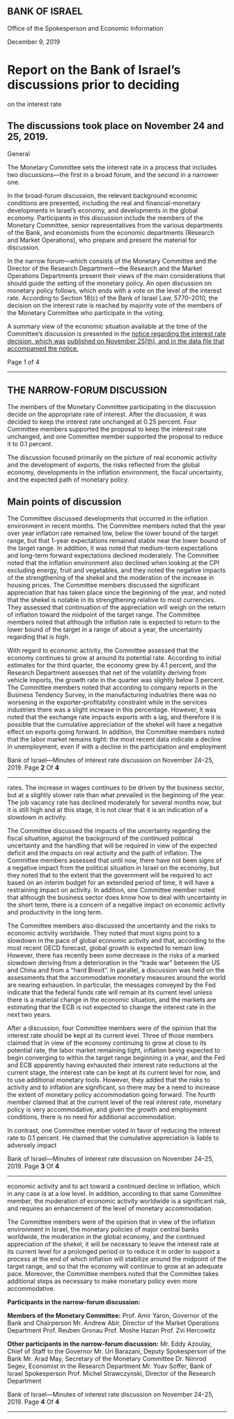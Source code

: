 ## BANK OF ISRAEL

Office of the Spokesperson and Economic Information

December 9, 2019

# Report on the Bank of Israel’s discussions prior to deciding
 on the interest rate

## The discussions took place on November 24 and 25, 2019.

 General

The Monetary Committee sets the interest rate in a process that includes two
discussions––the first in a broad forum, and the second in a narrower one.

In the broad-forum discussion, the relevant background economic conditions are
presented, including the real and financial-monetary developments in Israel’s economy,
and developments in the global economy. Participants in this discussion include the
members of the Monetary Committee, senior representatives from the various
departments of the Bank, and economists from the economic departments (Research
and Market Operations), who prepare and present the material for discussion.

In the narrow forum—which consists of the Monetary Committee and the Director of
the Research Department—the Research and the Market Operations Departments
present their views of the main considerations that should guide the setting of the
monetary policy. An open discussion on monetary policy follows, which ends with a
vote on the level of the interest rate. According to Section 18(c) of the Bank of Israel
Law, 5770–2010, the decision on the interest rate is reached by majority vote of the
members of the Monetary Committee who participate in the voting.

A summary view of the economic situation available at the time of the Committee’s
discussion is presented in the [notice regarding the interest rate decision, which was](https://www.boi.org.il/en/NewsAndPublications/PressReleases/Pages/08-10-18.aspx)
[published on November 25[th], and in the data file that accompanied the notice.](https://www.boi.org.il/en/NewsAndPublications/PressReleases/Documents/Main%20economic%20background%20data%20Interest%20Rate%20decision%208.10.18.pptx%23)

Page 1 of 4


-----

## THE NARROW-FORUM DISCUSSION

The members of the Monetary Committee participating in the discussion decide on the
appropriate rate of interest. After the discussion, it was decided to keep the interest rate
unchanged at 0.25 percent. Four Committee members supported the proposal to keep
the interest rate unchanged, and one Committee member supported the proposal to
reduce it to 0.1 percent.

The discussion focused primarily on the picture of real economic activity and the
development of exports, the risks reflected from the global economy, developments in
the inflation environment, the fiscal uncertainty, and the expected path of monetary
policy.

## Main points of discussion

The Committee discussed developments that occurred in the inflation environment in
recent months. The Committee members noted that the year over year inflation rate
remained low, below the lower bound of the target range, but that 1-year expectations
remained stable near the lower bound of the target range. In addition, it was noted that
medium-term expectations and long-term forward expectations declined moderately.
The Committee noted that the inflation environment also declined when looking at the
CPI excluding energy, fruit and vegetables, and they noted the negative impacts of the
strengthening of the shekel and the moderation of the increase in housing prices. The
Committee members discussed the significant appreciation that has taken place since
the beginning of the year, and noted that the shekel is notable in its strengthening
relative to most currencies. They assessed that continuation of the appreciation will
weigh on the return of inflation toward the midpoint of the target range. The Committee
members noted that although the inflation rate is expected to return to the lower bound
of the target in a range of about a year, the uncertainty regarding that is high.

With regard to economic activity, the Committee assessed that the economy continues
to grow at around its potential rate. According to initial estimates for the third quarter,
the economy grew by 4.1 percent, and the Research Department assesses that net of the
volatility deriving from vehicle imports, the growth rate in the quarter was slightly
below 3 percent. The Committee members noted that according to company reports in
the Business Tendency Survey, in the manufacturing industries there was no worsening
in the exporter-profitability constraint while in the services industries there was a slight
increase in this percentage. However, it was noted that the exchange rate impacts
exports with a lag, and therefore it is possible that the cumulative appreciation of the
shekel will have a negative effect on exports going forward. In addition, the Committee
members noted that the labor market remains tight: the most recent data indicate a
decline in unemployment, even if with a decline in the participation and employment

Bank of Israel—Minutes of interest rate discussion on November 24–25, 2019. Page **2** Of **4**


-----

rates. The increase in wages continues to be driven by the business sector, but at a
slightly slower rate than what prevailed in the beginning of the year. The job vacancy
rate has declined moderately for several months now, but it is still high and at this stage,
it is not clear that it is an indication of a slowdown in activity.

The Committee discussed the impacts of the uncertainty regarding the fiscal situation,
against the background of the continued political uncertainty and the handling that will
be required in view of the expected deficit and the impacts on real activity and the path
of inflation. The Committee members assessed that until now, there have not been signs
of a negative impact from the political situation in Israel on the economy, but they noted
that to the extent that the government will be required to act based on an interim budget
for an extended period of time, it will have a restraining impact on activity. In addition,
one Committee member noted that although the business sector does know how to deal
with uncertainty in the short term, there is a concern of a negative impact on economic
activity and productivity in the long term.

The Committee members also discussed the uncertainty and the risks to economic
activity worldwide. They noted that most signs point to a slowdown in the pace of
global economic activity and that, according to the most recent OECD forecast, global
growth is expected to remain low. However, there has recently been some decrease in
the risks of a marked slowdown deriving from a deterioration in the “trade war”
between the US and China and from a “hard Brexit”. In parallel, a discussion was held
on the assessments that the accommodative monetary measures around the world are
nearing exhaustion. In particular, the messages conveyed by the Fed indicate that the
federal funds rate will remain at its current level unless there is a material change in the
economic situation, and the markets are estimating that the ECB is not expected to
change the interest rate in the next two years.

After a discussion, four Committee members were of the opinion that the interest rate
should be kept at its current level. Three of those members claimed that in view of the
economy continuing to grow at close to its potential rate, the labor market remaining
tight, inflation being expected to begin converging to within the target range beginning
in a year, and the Fed and ECB apparently having exhausted their interest rate
reductions at the current stage, the interest rate can be kept at its current level for now,
and to use additional monetary tools. However, they added that the risks to activity and
to inflation are significant, so there may be a need to increase the extent of monetary
policy accommodation going forward. The fourth member claimed that at the current
level of the real interest rate, monetary policy is very accommodative, and given the
growth and employment conditions, there is no need for additional accommodation.

In contrast, one Committee member voted in favor of reducing the interest rate to 0.1
percent. He claimed that the cumulative appreciation is liable to adversely impact

Bank of Israel—Minutes of interest rate discussion on November 24–25, 2019. Page **3** Of **4**


-----

economic activity and to act toward a continued decline in inflation, which in any case
is at a low level. In addition, according to that same Committee member, the moderation
of economic activity worldwide is a significant risk, and requires an enhancement of
the level of monetary accommodation.

The Committee members were of the opinion that in view of the inflation environment
in Israel, the monetary policies of major central banks worldwide, the moderation in the
global economy, and the continued appreciation of the shekel, it will be necessary to
leave the interest rate at its current level for a prolonged period or to reduce it in order
to support a process at the end of which inflation will stabilize around the midpoint of
the target range, and so that the economy will continue to grow at an adequate pace.
Moreover, the Committee members noted that the Committee takes additional steps as
necessary to make monetary policy even more accommodative.

**Participants in the narrow-forum discussion:**

**Members of the Monetary Committee:**
Prof. Amir Yaron, Governor of the Bank and Chairperson
Mr. Andrew Abir, Director of the Market Operations Department
Prof. Reuben Gronau
Prof. Moshe Hazan
Prof. Zvi Hercowitz

**Other participants in the narrow-forum discussion:**
Mr. Eddy Azoulay, Chief of Staff to the Governor
Mr. Uri Barazani, Deputy Spokesperson of the Bank
Mr. Arad May, Secretary of the Monetary Committee
Dr. Nimrod Segev, Economist in the Research Department
Mr. Yoav Soffer, Bank of Israel Spokesperson
Prof. Michel Strawczynski, Director of the Research Department

Bank of Israel—Minutes of interest rate discussion on November 24–25, 2019. Page **4** Of **4**


-----


